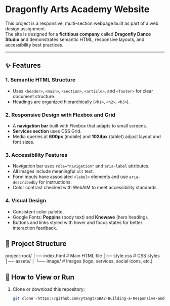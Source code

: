 # Dragonfly Arts Academy Website

This project is a responsive, multi-section webpage built as part of a web design assignment.  
The site is designed for a **fictitious company** called **Dragonfly Dance Studio** and demonstrates semantic HTML, responsive layouts, and accessibility best practices.

---

## ✨ Features

### 1. Semantic HTML Structure
- Uses `<header>`, `<main>`, `<section>`, `<article>`, and `<footer>` for clear document structure.
- Headings are organized hierarchically (`<h1>`, `<h2>`, `<h3>`).

### 2. Responsive Design with Flexbox and Grid
- A **navigation bar** built with Flexbox that adapts to small screens.
- **Services section** uses CSS Grid.
- Media queries at **600px** (mobile) and **1024px** (tablet) adjust layout and font sizes.

### 3. Accessibility Features
- Navigation bar uses `role="navigation"` and `aria-label` attributes.
- All images include meaningful `alt` text.
- Form inputs have associated `<label>` elements and use `aria-describedby` for instructions.
- Color contrast checked with WebAIM to meet accessibility standards.

### 4. Visual Design
- Consistent color palette.
- Google Fonts: **Poppins** (body text) and **Knewave** (hero heading).
- Buttons and links styled with hover and focus states for better interaction feedback.

## 📂 Project Structure
project-root/
│── index.html # Main HTML file
│── style.css # CSS styles
│── assets/
│ └── image/ # Images (logo, services, social icons, etc.)

## 🚀 How to View or Run

1. Clone or download this repository:
   ```bash
   git clone <https://github.com/ytangt/SBA2-Building-a-Responsive-and-Accessible-Web-Page>